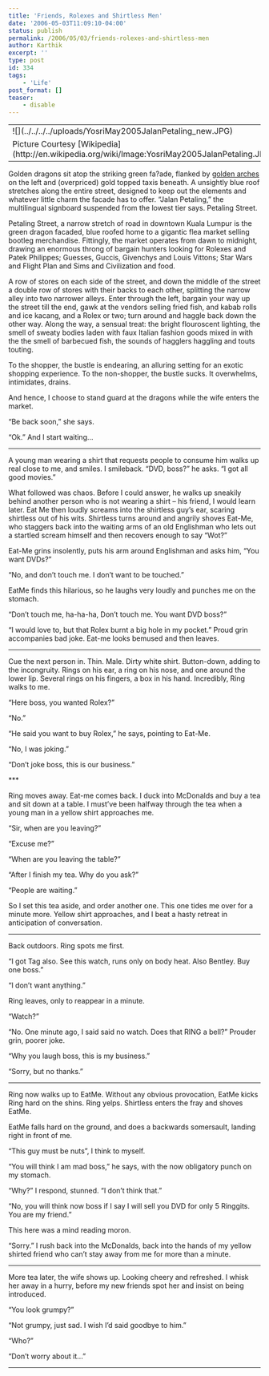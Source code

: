 ```yaml
---
title: 'Friends, Rolexes and Shirtless Men'
date: '2006-05-03T11:09:10-04:00'
status: publish
permalink: /2006/05/03/friends-rolexes-and-shirtless-men
author: Karthik
excerpt: ''
type: post
id: 334
tags:
    - 'Life'
post_format: []
teaser:
    - disable
---
```

<table border="0" *="border-right: 0px; border-top: 0px; margin-top: 5px; float: left; margin-bottom: 5px; border-left: 0px; margin-right: 5px; border-bottom: 0px; border-collapse: collapse; border-spacing: 0"><tbody><tr *="padding-right: 0px; padding-left: 0px; padding-bottom: 0px; padding-top: 0px"><td *="padding-right: 0px; padding-left: 0px; padding-bottom: 0px; padding-top: 0px">![](../../../../uploads/YosriMay2005JalanPetaling_new.JPG)</td></tr><tr *="padding-right: 0px; padding-left: 0px; padding-bottom: 0px; padding-top: 0px"><td class="caption" *="padding: 0px; width: 300px;">Picture Courtesy [Wikipedia](http://en.wikipedia.org/wiki/Image:YosriMay2005JalanPetaling.JPG)

</td></tr></tbody></table>

Golden dragons sit atop the striking green fa?ade, flanked by [golden arches](http://en.wikipedia.org/wiki/Golden_Arches) on the left and (overpriced) gold topped taxis beneath. A unsightly blue roof stretches along the entire street, designed to keep out the elements and whatever little charm the facade has to offer. “Jalan Petaling,” the multilingual signboard suspended from the lowest tier says. Petaling Street.

Petaling Street, a narrow stretch of road in downtown Kuala Lumpur is the green dragon facaded, blue roofed home to a gigantic flea market selling bootleg merchandise. Fittingly, the market operates from dawn to midnight, drawing an enormous throng of bargain hunters looking for Rolexes and Patek Philippes; Guesses, Guccis, Givenchys and Louis Vittons; Star Wars and Flight Plan and Sims and Civilization and food.

A row of stores on each side of the street, and down the middle of the street a double row of stores with their backs to each other, splitting the narrow alley into two narrower alleys. Enter through the left, bargain your way up the street till the end, gawk at the vendors selling fried fish, and kabab rolls and ice kacang, and a Rolex or two; turn around and haggle back down the other way. Along the way, a sensual treat: the bright flouroscent lighting, the smell of sweaty bodies laden with faux Italian fashion goods mixed in with the the smell of barbecued fish, the sounds of hagglers haggling and touts touting.

To the shopper, the bustle is endearing, an alluring setting for an exotic shopping experience. To the non-shopper, the bustle sucks. It overwhelms, intimidates, drains.

And hence, I choose to stand guard at the dragons while the wife enters the market.

“Be back soon,” she says.

“Ok.” And I start waiting…

---
A young man wearing a shirt that requests people to consume him walks up real close to me, and smiles. I smileback. “DVD, boss?” he asks. “I got all good movies.”

What followed was chaos. Before I could answer, he walks up sneakily behind another person who is not wearing a shirt – his friend, I would learn later. Eat Me then loudly screams into the shirtless guy’s ear, scaring shirtless out of his wits. Shirtless turns around and angrily shoves Eat-Me, who staggers back into the waiting arms of an old Englishman who lets out a startled scream himself and then recovers enough to say “Wot?”

Eat-Me grins insolently, puts his arm around Englishman and asks him, “You want DVDs?”

“No, and don’t touch me. I don’t want to be touched.”

EatMe finds this hilarious, so he laughs very loudly and punches me on the stomach.

“Don’t touch me, ha-ha-ha, Don’t touch me. You want DVD boss?”

“I would love to, but that Rolex burnt a big hole in my pocket.” Proud grin accompanies bad joke. Eat-me looks bemused and then leaves.

---
Cue the next person in. Thin. Male. Dirty white shirt. Button-down, adding to the incongruity. Rings on his ear, a ring on his nose, and one around the lower lip. Several rings on his fingers, a box in his hand. Incredibly, Ring walks to me.

“Here boss, you wanted Rolex?”

“No.”

“He said you want to buy Rolex,” he says, pointing to Eat-Me.

“No, I was joking.”

“Don’t joke boss, this is our business.”

\*\*\*

Ring moves away. Eat-me comes back. I duck into McDonalds and buy a tea and sit down at a table. I must’ve been halfway through the tea when a young man in a yellow shirt approaches me.

“Sir, when are you leaving?”

“Excuse me?”

“When are you leaving the table?”

“After I finish my tea. Why do you ask?”

“People are waiting.”

So I set this tea aside, and order another one. This one tides me over for a minute more. Yellow shirt approaches, and I beat a hasty retreat in anticipation of conversation.

---
Back outdoors. Ring spots me first.

“I got Tag also. See this watch, runs only on body heat. Also Bentley. Buy one boss.”

“I don’t want anything.”

Ring leaves, only to reappear in a minute.

“Watch?”

“No. One minute ago, I said said no watch. Does that RING a bell?” Prouder grin, poorer joke.

“Why you laugh boss, this is my business.”

“Sorry, but no thanks.”

---
Ring now walks up to EatMe. Without any obvious provocation, EatMe kicks Ring hard on the shins. Ring yelps. Shirtless enters the fray and shoves EatMe.

EatMe falls hard on the ground, and does a backwards somersault, landing right in front of me.

“This guy must be nuts”, I think to myself.

“You will think I am mad boss,” he says, with the now obligatory punch on my stomach.

“Why?” I respond, stunned. “I don’t think that.”

“No, you will think now boss if I say I will sell you DVD for only 5 Ringgits. You are my friend.”

This here was a mind reading moron.

“Sorry.” I rush back into the McDonalds, back into the hands of my yellow shirted friend who can’t stay away from me for more than a minute.

---
More tea later, the wife shows up. Looking cheery and refreshed. I whisk her away in a hurry, before my new friends spot her and insist on being introduced.

“You look grumpy?”

“Not grumpy, just sad. I wish I’d said goodbye to him.”

“Who?”

“Don’t worry about it…”

---
